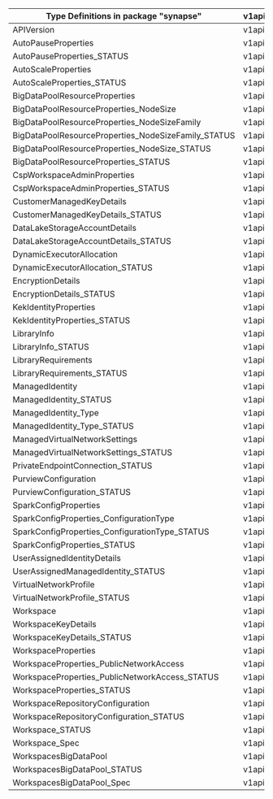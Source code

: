 | Type Definitions in package "synapse"               | v1api20210601 |
|-----------------------------------------------------|---------------|
| APIVersion                                          | v1api20210601 |
| AutoPauseProperties                                 | v1api20210601 |
| AutoPauseProperties_STATUS                          | v1api20210601 |
| AutoScaleProperties                                 | v1api20210601 |
| AutoScaleProperties_STATUS                          | v1api20210601 |
| BigDataPoolResourceProperties                       | v1api20210601 |
| BigDataPoolResourceProperties_NodeSize              | v1api20210601 |
| BigDataPoolResourceProperties_NodeSizeFamily        | v1api20210601 |
| BigDataPoolResourceProperties_NodeSizeFamily_STATUS | v1api20210601 |
| BigDataPoolResourceProperties_NodeSize_STATUS       | v1api20210601 |
| BigDataPoolResourceProperties_STATUS                | v1api20210601 |
| CspWorkspaceAdminProperties                         | v1api20210601 |
| CspWorkspaceAdminProperties_STATUS                  | v1api20210601 |
| CustomerManagedKeyDetails                           | v1api20210601 |
| CustomerManagedKeyDetails_STATUS                    | v1api20210601 |
| DataLakeStorageAccountDetails                       | v1api20210601 |
| DataLakeStorageAccountDetails_STATUS                | v1api20210601 |
| DynamicExecutorAllocation                           | v1api20210601 |
| DynamicExecutorAllocation_STATUS                    | v1api20210601 |
| EncryptionDetails                                   | v1api20210601 |
| EncryptionDetails_STATUS                            | v1api20210601 |
| KekIdentityProperties                               | v1api20210601 |
| KekIdentityProperties_STATUS                        | v1api20210601 |
| LibraryInfo                                         | v1api20210601 |
| LibraryInfo_STATUS                                  | v1api20210601 |
| LibraryRequirements                                 | v1api20210601 |
| LibraryRequirements_STATUS                          | v1api20210601 |
| ManagedIdentity                                     | v1api20210601 |
| ManagedIdentity_STATUS                              | v1api20210601 |
| ManagedIdentity_Type                                | v1api20210601 |
| ManagedIdentity_Type_STATUS                         | v1api20210601 |
| ManagedVirtualNetworkSettings                       | v1api20210601 |
| ManagedVirtualNetworkSettings_STATUS                | v1api20210601 |
| PrivateEndpointConnection_STATUS                    | v1api20210601 |
| PurviewConfiguration                                | v1api20210601 |
| PurviewConfiguration_STATUS                         | v1api20210601 |
| SparkConfigProperties                               | v1api20210601 |
| SparkConfigProperties_ConfigurationType             | v1api20210601 |
| SparkConfigProperties_ConfigurationType_STATUS      | v1api20210601 |
| SparkConfigProperties_STATUS                        | v1api20210601 |
| UserAssignedIdentityDetails                         | v1api20210601 |
| UserAssignedManagedIdentity_STATUS                  | v1api20210601 |
| VirtualNetworkProfile                               | v1api20210601 |
| VirtualNetworkProfile_STATUS                        | v1api20210601 |
| Workspace                                           | v1api20210601 |
| WorkspaceKeyDetails                                 | v1api20210601 |
| WorkspaceKeyDetails_STATUS                          | v1api20210601 |
| WorkspaceProperties                                 | v1api20210601 |
| WorkspaceProperties_PublicNetworkAccess             | v1api20210601 |
| WorkspaceProperties_PublicNetworkAccess_STATUS      | v1api20210601 |
| WorkspaceProperties_STATUS                          | v1api20210601 |
| WorkspaceRepositoryConfiguration                    | v1api20210601 |
| WorkspaceRepositoryConfiguration_STATUS             | v1api20210601 |
| Workspace_STATUS                                    | v1api20210601 |
| Workspace_Spec                                      | v1api20210601 |
| WorkspacesBigDataPool                               | v1api20210601 |
| WorkspacesBigDataPool_STATUS                        | v1api20210601 |
| WorkspacesBigDataPool_Spec                          | v1api20210601 |
